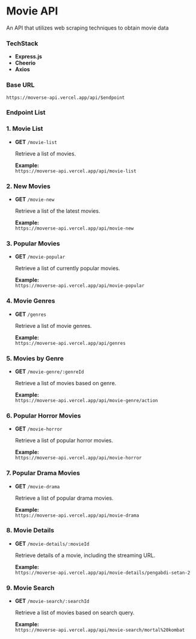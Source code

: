 # Movie API

An API that utilizes web scraping techniques to obtain movie data

### TechStack
- **Express.js**
- **Cheerio**
- **Axios**


### Base URL

`https://moverse-api.vercel.app/api/$endpoint`


### Endpoint List

### 1. Movie List
- **GET** `/movie-list`
  
  Retrieve a list of movies.
  
  **Example:**  
  `https://moverse-api.vercel.app/api/movie-list`

### 2. New Movies
- **GET** `/movie-new`
  
  Retrieve a list of the latest movies.
  
  **Example:**  
  `https://moverse-api.vercel.app/api/movie-new`

### 3. Popular Movies
- **GET** `/movie-popular`
  
  Retrieve a list of currently popular movies.
  
  **Example:**  
  `https://moverse-api.vercel.app/api/movie-popular`

### 4. Movie Genres
- **GET** `/genres`
  
  Retrieve a list of movie genres.
  
  **Example:**  
  `https://moverse-api.vercel.app/api/genres`

### 5. Movies by Genre
- **GET** `/movie-genre/:genreId`
  
  Retrieve a list of movies based on genre.
  
  **Example:**  
  `https://moverse-api.vercel.app/api/movie-genre/action`

### 6. Popular Horror Movies
- **GET** `/movie-horror`
  
  Retrieve a list of popular horror movies.
  
  **Example:**  
  `https://moverse-api.vercel.app/api/movie-horror`

### 7. Popular Drama Movies
- **GET** `/movie-drama`
  
  Retrieve a list of popular drama movies.
  
  **Example:**  
  `https://moverse-api.vercel.app/api/movie-drama`

### 8. Movie Details
- **GET** `/movie-details/:movieId`
  
  Retrieve details of a movie, including the streaming URL.
  
  **Example:**  
  `https://moverse-api.vercel.app/api/movie-details/pengabdi-setan-2`

### 9. Movie Search
- **GET** `/movie-search/:searchId`
  
  Retrieve a list of movies based on search query.
  
  **Example:**  
  `https://moverse-api.vercel.app/api/movie-search/mortal%20kombat`




